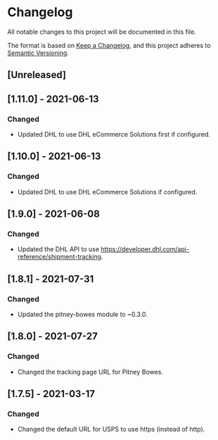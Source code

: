 # Changelog
All notable changes to this project will be documented in this file.

The format is based on [Keep a Changelog](https://keepachangelog.com/en/1.0.0/),
and this project adheres to [Semantic Versioning](https://semver.org/spec/v2.0.0.html).

## [Unreleased]

## [1.11.0] - 2021-06-13
### Changed
- Updated DHL to use DHL eCommerce Solutions first if configured.

## [1.10.0] - 2021-06-13
### Changed
- Updated DHL to use DHL eCommerce Solutions if configured.

## [1.9.0] - 2021-06-08
### Changed
- Updated the DHL API to use https://developer.dhl.com/api-reference/shipment-tracking.

## [1.8.1] - 2021-07-31
### Changed
- Updated the pitney-bowes module to ~0.3.0.

## [1.8.0] - 2021-07-27
### Changed
- Changed the tracking page URL for Pitney Bowes.

## [1.7.5] - 2021-03-17
### Changed
- Changed the default URL for USPS to use https (instead of http).
